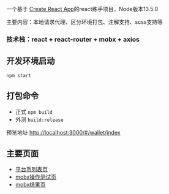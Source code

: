 

一个基于 [Create React App](https://github.com/facebook/create-react-app)的react练手项目，Node版本13.5.0

主要内容：本地请求代理、区分环境打包、注解支持、scss支持等
### 技术栈：react + react-router + mobx + axios

## 开发环境启动
`npm start`
## 打包命令

* 正式 `npm build`
* 外测 `build:release`

预览地址 [http://localhost:3000/#/wallet/index](http://localhost:3000/#/wallet/index?platformCoin=200&platformCoinName=%E9%87%91%E5%B8%81) 

## 主要页面
* [平台币列表页](http://localhost:3000/#/wallet/index?platformCoin=200&platformCoinName=%E9%87%91%E5%B8%81)
* [mobx操作测试页](http://localhost:3000/#/C1)
* [mobx结果页](http://localhost:3000/#/C2)

